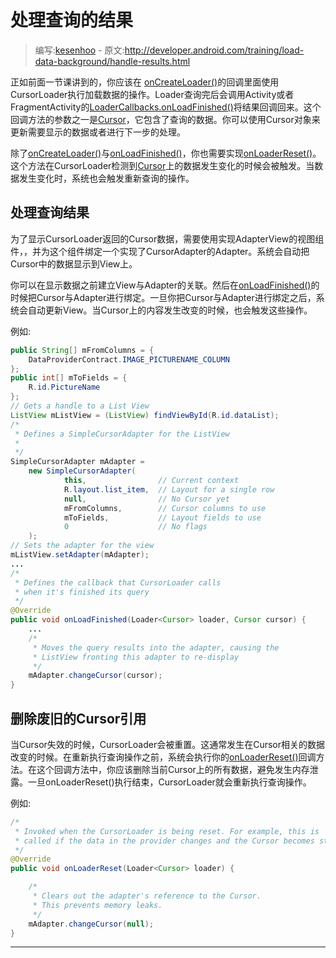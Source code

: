 # 处理查询的结果

> 编写:[kesenhoo](https://github.com/kesenhoo) - 原文:<http://developer.android.com/training/load-data-background/handle-results.html>

正如前面一节课讲到的，你应该在 [onCreateLoader()](1)的回调里面使用CursorLoader执行加载数据的操作。Loader查询完后会调用Activity或者FragmentActivity的[LoaderCallbacks.onLoadFinished()](2)将结果回调回来。这个回调方法的参数之一是[Cursor](4)，它包含了查询的数据。你可以使用Cursor对象来更新需要显示的数据或者进行下一步的处理。

除了[onCreateLoader()](1)与[onLoadFinished()](2)，你也需要实现[onLoaderReset()](3)。这个方法在CursorLoader检测到[Cursor](4)上的数据发生变化的时候会被触发。当数据发生变化时，系统也会触发重新查询的操作。

<!-- More -->

## 处理查询结果

为了显示CursorLoader返回的Cursor数据，需要使用实现AdapterView的视图组件，，并为这个组件绑定一个实现了CursorAdapter的Adapter。系统会自动把Cursor中的数据显示到View上。

你可以在显示数据之前建立View与Adapter的关联。然后在[onLoadFinished()](2)的时候把Cursor与Adapter进行绑定。一旦你把Cursor与Adapter进行绑定之后，系统会自动更新View。当Cursor上的内容发生改变的时候，也会触发这些操作。

例如:

```java
public String[] mFromColumns = {
    DataProviderContract.IMAGE_PICTURENAME_COLUMN
};
public int[] mToFields = {
    R.id.PictureName
};
// Gets a handle to a List View
ListView mListView = (ListView) findViewById(R.id.dataList);
/*
 * Defines a SimpleCursorAdapter for the ListView
 *
 */
SimpleCursorAdapter mAdapter =
    new SimpleCursorAdapter(
            this,                // Current context
            R.layout.list_item,  // Layout for a single row
            null,                // No Cursor yet
            mFromColumns,        // Cursor columns to use
            mToFields,           // Layout fields to use
            0                    // No flags
    );
// Sets the adapter for the view
mListView.setAdapter(mAdapter);
...
/*
 * Defines the callback that CursorLoader calls
 * when it's finished its query
 */
@Override
public void onLoadFinished(Loader<Cursor> loader, Cursor cursor) {
    ...
    /*
     * Moves the query results into the adapter, causing the
     * ListView fronting this adapter to re-display
     */
    mAdapter.changeCursor(cursor);
}
```

## 删除废旧的Cursor引用

当Cursor失效的时候，CursorLoader会被重置。这通常发生在Cursor相关的数据改变的时候。在重新执行查询操作之前，系统会执行你的[onLoaderReset()](3)回调方法。在这个回调方法中，你应该删除当前Cursor上的所有数据，避免发生内存泄露。一旦onLoaderReset()执行结束，CursorLoader就会重新执行查询操作。

例如:

```java
/*
 * Invoked when the CursorLoader is being reset. For example, this is
 * called if the data in the provider changes and the Cursor becomes stale.
 */
@Override
public void onLoaderReset(Loader<Cursor> loader) {

    /*
     * Clears out the adapter's reference to the Cursor.
     * This prevents memory leaks.
     */
    mAdapter.changeCursor(null);
}
```

***

[1]: http://developer.android.com/reference/android/support/v4/app/LoaderManager.LoaderCallbacks.html "onCreateLoader()"
[2]: http://developer.android.com/reference/android/support/v4/app/LoaderManager.LoaderCallbacks.html  "onLoadFinished()"
[3]: http://developer.android.com/reference/android/support/v4/app/LoaderManager.LoaderCallbacks.html  "onLoaderReset()"
[4]: http://developer.android.com/reference/android/database/Cursor.html  "Cursor"

